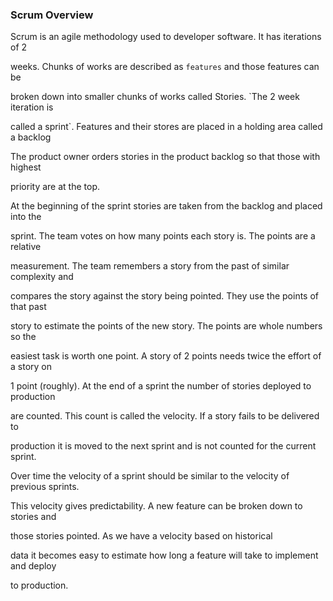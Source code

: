 ### Scrum Overview

Scrum is an agile methodology used to developer software.  It has iterations of 2 

weeks.  Chunks  of works are described as `features` and those features can be 

broken down into smaller chunks of  works called Stories.  `The 2 week iteration is 

called a sprint`.  Features and their stores are placed in a holding area called a backlog

The product owner orders stories in the product backlog so that those with highest 

priority are at the top.  



At the beginning of the sprint stories are taken from the backlog and placed into the 

sprint.   The team votes on how many points each story is.  The points are a relative 

measurement.   The team remembers a story from the past of similar complexity and 

compares the story against the  story being pointed.  They use the points of that past 

story to estimate the points of the new story.  The points are whole numbers so the 

easiest task is worth one point.  A story of 2 points needs twice the effort of a story on 

1 point (roughly). At the end of a sprint the number of stories deployed to production 

are counted.  This count is called the velocity.   If a story fails to be delivered to 

production it is moved to the next sprint and is not counted for the current sprint.  



Over time the velocity of a sprint should be similar to the velocity of previous sprints.  

This velocity gives predictability.   A new feature can be broken down to stories and 

those stories pointed.   As we have a velocity based on historical 

data it becomes easy to estimate how long a feature will take to implement and deploy 

to production.